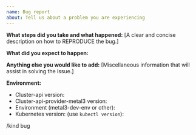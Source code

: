 ```yaml
---
name: Bug report
about: Tell us about a problem you are experiencing
---
```


**What steps did you take and what happened:**
[A clear and concise description on how to REPRODUCE the bug.]


**What did you expect to happen:**


**Anything else you would like to add:**
[Miscellaneous information that will assist in solving the issue.]


**Environment:**

- Cluster-api version:
- Cluster-api-provider-metal3 version:
- Environment (metal3-dev-env or other):
- Kubernetes version: (use `kubectl version`):

/kind bug
